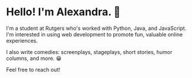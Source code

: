 # Hello! I'm Alexandra. 👋

I'm a student at Rutgers who's worked with Python, Java, and JavaScript. I'm interested in using web development to promote fun, valuable online experiences.

I also write comedies: screenplays, stageplays, short stories, humor columns, and more. 😁

Feel free to reach out!
